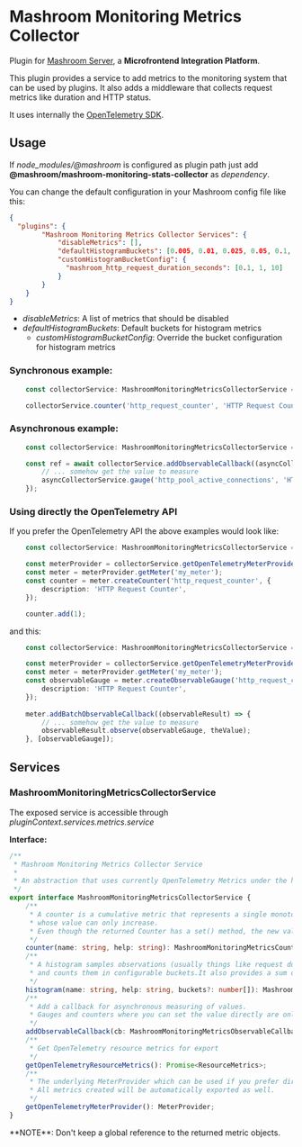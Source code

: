 
# Mashroom Monitoring Metrics Collector

Plugin for [Mashroom Server](https://www.mashroom-server.com), a **Microfrontend Integration Platform**.

This plugin provides a service to add metrics to the monitoring system that can be used by plugins.
It also adds a middleware that collects request metrics like duration and HTTP status.

It uses internally the [OpenTelemetry SDK](https://opentelemetry.io/docs/specs/otel/metrics/).

## Usage

If *node_modules/@mashroom* is configured as plugin path just add **@mashroom/mashroom-monitoring-stats-collector** as *dependency*.

You can change the default configuration in your Mashroom config file like this:

```json
{
  "plugins": {
        "Mashroom Monitoring Metrics Collector Services": {
            "disableMetrics": [],
            "defaultHistogramBuckets": [0.005, 0.01, 0.025, 0.05, 0.1, 0.25, 0.5, 1, 2.5, 5, 10],
            "customHistogramBucketConfig": {
              "mashroom_http_request_duration_seconds": [0.1, 1, 10]
            }
        }
    }
}
```

 * _disableMetrics_: A list of metrics that should be disabled
 * _defaultHistogramBuckets_: Default buckets for histogram metrics
   * _customHistogramBucketConfig_: Override the bucket configuration for histogram metrics

### Synchronous example:

```typescript
    const collectorService: MashroomMonitoringMetricsCollectorService = req.pluginContext.services.metrics.service;

    collectorService.counter('http_request_counter', 'HTTP Request Counter').inc();
```
### Asynchronous example:

```typescript
    const collectorService: MashroomMonitoringMetricsCollectorService = pluginContext.services.metrics.service;

    const ref = await collectorService.addObservableCallback((asyncCollectorService) => {
        // ... somehow get the value to measure
        asyncCollectorService.gauge('http_pool_active_connections', 'HTTP Pool Active Connections').set(theValue);
    });
```
### Using directly the OpenTelemetry API

If you prefer the OpenTelemetry API the above examples would look like:

```typescript
    const collectorService: MashroomMonitoringMetricsCollectorService = req.pluginContext.services.metrics.service;

    const meterProvider = collectorService.getOpenTelemetryMeterProvider();
    const meter = meterProvider.getMeter('my_meter');
    const counter = meter.createCounter('http_request_counter', {
        description: 'HTTP Request Counter',
    });

    counter.add(1);
```

and this:

```typescript
    const collectorService: MashroomMonitoringMetricsCollectorService = pluginContext.services.metrics.service;

    const meterProvider = collectorService.getOpenTelemetryMeterProvider();
    const meter = meterProvider.getMeter('my_meter');
    const observableGauge = meter.createObservableGauge('http_request_counter', {
        description: 'HTTP Request Counter',
    });
    
    meter.addBatchObservableCallback((observableResult) => {
        // ... somehow get the value to measure
        observableResult.observe(observableGauge, theValue);
    }, [observableGauge]);
```

## Services

### MashroomMonitoringMetricsCollectorService

The exposed service is accessible through _pluginContext.services.metrics.service_

**Interface:**

```ts
/**
 * Mashroom Monitoring Metrics Collector Service
 *
 * An abstraction that uses currently OpenTelemetry Metrics under the hood, see https://opentelemetry.io/docs/specs/otel/metrics/
 */
export interface MashroomMonitoringMetricsCollectorService {
    /**
     * A counter is a cumulative metric that represents a single monotonically increasing counter
     * whose value can only increase.
     * Even though the returned Counter has a set() method, the new value must always be higher than the current.
     */
    counter(name: string, help: string): MashroomMonitoringMetricsCounter;
    /**
     * A histogram samples observations (usually things like request durations or response sizes)
     * and counts them in configurable buckets.It also provides a sum of all observed values.
     */
    histogram(name: string, help: string, buckets?: number[]): MashroomMonitoringMetricsHistogram;
    /**
     * Add a callback for asynchronous measuring of values.
     * Gauges and counters where you can set the value directly are only available like this!
     */
    addObservableCallback(cb: MashroomMonitoringMetricsObservableCallback): Promise<MashroomMonitoringMetricsObservableCallbackRef>;
    /**
     * Get OpenTelemetry resource metrics for export
     */
    getOpenTelemetryResourceMetrics(): Promise<ResourceMetrics>;
    /**
     * The underlying MeterProvider which can be used if you prefer directly using the OpenTelemetry API instead.
     * All metrics created will be automatically exported as well.
     */
    getOpenTelemetryMeterProvider(): MeterProvider;
}
```

<span class="panel-warning">
**NOTE**: Don't keep a global reference to the returned metric objects.
</span>
